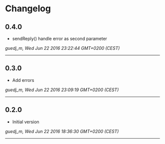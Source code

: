 # Changelog

## 0.4.0

* sendReply() handle error as second parameter

*guedj_m, Wed Jun 22 2016 23:22:44 GMT+0200 (CEST)*

---
## 0.3.0

* Add errors

*guedj_m, Wed Jun 22 2016 23:09:19 GMT+0200 (CEST)*

---
## 0.2.0

* Initial version

*guedj_m, Wed Jun 22 2016 18:36:30 GMT+0200 (CEST)*

---